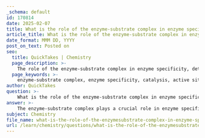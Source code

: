 ```yaml
---
_schema: default
id: 170814
date: 2025-02-07
title: What is the role of the enzyme-substrate complex in enzyme specificity?
article_title: What is the role of the enzyme-substrate complex in enzyme specificity?
date_format: MMM DD, YYYY
post_on_text: Posted on
seo:
  title: QuickTakes | Chemistry
  page_description: >-
    The role of the enzyme-substrate complex in enzyme specificity, detailing how it facilitates specific catalytic reactions and regulates metabolic pathways.
  page_keywords: >-
    enzyme-substrate complex, enzyme specificity, catalysis, active site, lock and key model, chemical reaction, metabolic pathways, activation energy, chemical properties, product release, enzyme regulation
author: QuickTakes
question: >-
    What is the role of the enzyme-substrate complex in enzyme specificity?
answer: >-
    The enzyme-substrate complex plays a crucial role in enzyme specificity, which is the ability of an enzyme to selectively catalyze a particular reaction involving specific substrates. Here’s how this complex contributes to enzyme specificity:\n\n1. **Formation of the Complex**: The enzyme has a unique active site that is specifically shaped to fit a particular substrate. When the substrate binds to the enzyme's active site, it forms the enzyme-substrate complex. This specificity is often described using the "lock and key" model, where the enzyme (lock) is specifically designed to fit a particular substrate (key).\n\n2. **Facilitation of Reaction**: Once the enzyme-substrate complex is formed, the enzyme lowers the activation energy required for the reaction to proceed. This is achieved through various mechanisms, such as stabilizing the transition state, providing an optimal environment for the reaction, or bringing substrates into close proximity and proper orientation.\n\n3. **Catalysis**: Within the enzyme-substrate complex, the chemical reaction occurs, converting the substrate into products. The enzyme remains unchanged after the reaction, allowing it to catalyze subsequent reactions.\n\n4. **Release of Products**: After the reaction, the products have a different shape and chemical properties compared to the substrate, which reduces their affinity for the active site. Consequently, the products are released from the enzyme, allowing the enzyme to bind to new substrate molecules.\n\n5. **Specificity and Regulation**: The specificity of the enzyme-substrate complex is not only due to the shape of the active site but also involves interactions such as hydrogen bonds, ionic bonds, and hydrophobic interactions. This specificity ensures that enzymes catalyze only the intended reactions, which is vital for the regulation of metabolic pathways.\n\nIn summary, the enzyme-substrate complex is fundamental to enzyme specificity as it allows enzymes to selectively bind to their substrates, facilitate chemical reactions efficiently, and ensure that the correct products are formed while maintaining the enzyme's ability to catalyze further reactions.
subject: Chemistry
file_name: what-is-the-role-of-the-enzymesubstrate-complex-in-enzyme-specificity.md
url: /learn/chemistry/questions/what-is-the-role-of-the-enzymesubstrate-complex-in-enzyme-specificity
---
```


&nbsp;